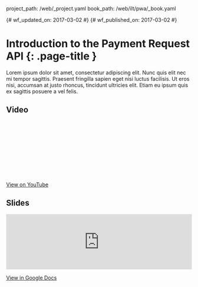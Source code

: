 project_path: /web/_project.yaml
book_path: /web/ilt/pwa/_book.yaml

{# wf_updated_on: 2017-03-02 #}
{# wf_published_on: 2017-03-02 #}

# Introduction to the Payment Request API {: .page-title }

Lorem ipsum dolor sit amet, consectetur adipiscing elit. Nunc quis elit nec
mi tempor sagittis. Praesent fringilla sapien eget nisi luctus facilisis. Ut
eros nisi, accumsan at justo rhoncus, tincidunt ultricies elit. Etiam eu
ipsum quis ex sagittis posuere a vel felis.

## Video

<div class="video-wrapper-full-width">
  <iframe class="devsite-embedded-youtube-video" data-video-id="dQw4w9WgXcQ"
          data-autohide="1" data-showinfo="0" frameborder="0" allowfullscreen>
  </iframe>
</div>

[View on YouTube](https://www.youtube.com/watch?v=dQw4w9WgXcQ)

## Slides

<div class="video-wrapper-full-width">
  <iframe frameborder="0" width="100%" allowfullscreen="true"
    mozallowfullscreen="true" webkitallowfullscreen="true"
    src="https://docs.google.com/presentation/d/1pySKLv9XNSRlw-PusU0IQL6hRpnKyrjMeZ0UYfrmqwI/embed">
  </iframe>
</div>

[View in Google Docs](https://docs.google.com/presentation/d/1pySKLv9XNSRlw-PusU0IQL6hRpnKyrjMeZ0UYfrmqwI/pub)
